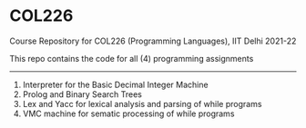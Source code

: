# COL226
Course Repository for COL226 (Programming Languages), IIT Delhi 2021-22 

This repo contains the code for all (4) programming assignments

---

1. Interpreter for the Basic Decimal Integer Machine 
2. Prolog and Binary Search Trees
3. Lex and Yacc for lexical analysis and parsing of while programs
4. VMC machine for sematic processing of while programs


